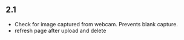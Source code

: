 ## 2.1
* Check for image captured from webcam. Prevents blank capture.
* refresh page after upload and delete
